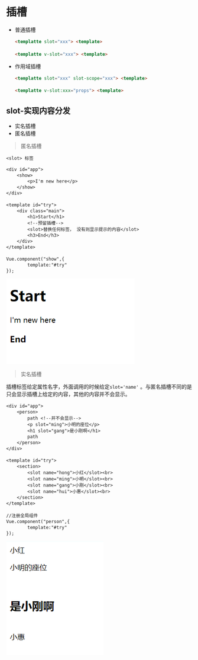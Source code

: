 

# 插槽

- 普通插槽

  ```html
  <templatte slot="xxx"> <template>
      
  <templatte v-slot="xxx"> <template>
  ```

- 作用域插槽

  ```html
  <templatte slot="xxx" slot-scope="xxx"> <template>
      
  <templatte v-slot:xxx="props"> <template>
  ```

## slot-实现内容分发

- 实名插槽
- 匿名插槽

> 匿名插槽


`<slot> 标签`

```
<div id="app">
    <show>
        <p>I'm new here</p>
    </show>
</div>

<template id="try">
    <div class="main">
        <h1>Start</h1>
        <!--预留插槽-->
        <slot>替换任何标签， 没有则显示提示的内容</slot>
        <h3>End</h3>
    </div>
</template>

Vue.component("show",{
		template:"#try"
});
```

![](image/1557203141511.png)


> 实名插槽

插槽标签给定属性名字，外面调用的时候给定`slot='name'` 。与匿名插槽不同的是只会显示插槽上给定的内容，其他的内容并不会显示。

```
<div id="app">
    <person>
        path <!--并不会显示-->
        <p slot="ming">小明的座位</p>
        <h1 slot="gang">是小刚啊</h1>
        path
    </person>
</div>

<template id="try">
    <section>
        <slot name="hong">小红</slot><br>
        <slot name="ming">小明</slot><br>
        <slot name="gang">小刚</slot><br>
        <slot name="hui">小惠</slot><br>
    </section>
</template>

//注册全局组件
Vue.component("person",{
		template:"#try"
});
```


![](image/1557203545673.png)